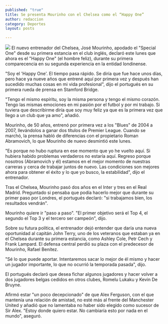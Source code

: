```yaml
---
published: "true"
title: Se presenta Mourinho con el Chelsea como el “Happy One”
author: redaccion
category: Deportes
layout: posts

---
```


![](http://i.imgur.com/B7ccyyWm.jpg)
El nuevo entrenador del Chelsea, José Mourinho, apodado el "Special One" desde su primera estancia en el club inglés, declaró este lunes que ahora es el "Happy One" (el hombre feliz), durante su primera comparecencia en su segunda experiencia en la entidad londinense.

"Soy el 'Happy One'. El tiempo pasa rápido. Se diría que fue hace unos días, pero hace ya nueve años que entrené aquí por primera vez y después han sucedido muchas cosas en mi vida profesional", dijo el portugués en su primera rueda de prensa en Stamford Bridge.

"Tengo el mismo espíritu, soy la misma persona y tengo el mismo corazón. Tengo las mismas emociones en mi pasión por el futbol y por mi trabajo. Si tuviera que describirme diría que soy muy feliz ya que es la primera vez que llego a un club que ya amo", añadió.

Mourinho, de 50 años, entrenó por primera vez a los "Blues" de 2004 a 2007, llevándolos a ganar dos títulos de Premier League. Cuando se marchó, la prensa habló de diferencias con el propietario Roman Abramovich, lo que Mourinho de nuevo desmintió este lunes.

"Es porque no hubo ruptura en ese momento que yo he vuelto aquí. Si hubiera habido problemas verdaderos no estaría aquí. Regreso porque nosotros (Abramovich y él) estamos en el mejor momento de nuestras carreras y cerca de trabajar juntos de nuevo. Las condiciones son mejores ahora para obtener el éxito y lo que yo busco, la estabilidad", dijo el entrenador.

Tras el Chelsea, Mourinho pasó dos años en el Inter y tres en el Real Madrid. Preguntado si pensaba que podía hacerlo mejor que durante su primer paso por Londres, el portugués declaró: "si trabajamos bien, los resultados vendrán".

Mourinho quiere ir "paso a paso". "El primer objetivo será el Top 4, el segundo el Top 3 y el tercero ser campeón", dijo.

Sobre su futura política, el entrenador dejó entender que daría una nueva oportunidad al capitán John Terry, uno de los veteranos que estaban ya en el Chelsea durante su primera estancia, como Ashley Cole, Petr Cech y Frank Lampard. El defensa central perdió su plaza con el predecesor de Mourinho, Rafael Benítez.

"Sé lo que puede aportar. Intentaremos sacar lo mejor de él mismo y hacer un jugador importante, lo que no ocurrió la temporada pasada", dijo.

El portugués declaró que desea fichar algunos jugadores y hacer volver a dos jugadores belgas cedidos en otros clubes, Romelu Lukaku y Kevin De Bruyne.

Afirmó estar "un poco decepcionado" de que Alex Ferguson, con el que mantenía una relación de amistad, no esté más al frente del Manchester United y añadió que no lamentaba no haber sido elegido como sucesor de Sir Alex. "Estoy donde quiero estar. No cambiaría esto por nada en el mundo", aseguró.
